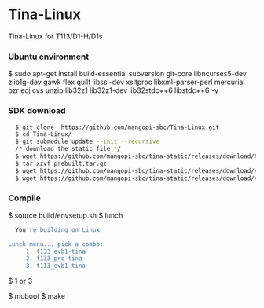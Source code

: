 # Tina-Linux
Tina-Linux for T113/D1-H/D1s



### Ubuntu environment 
  $ sudo apt-get install build-essential subversion git-core libncurses5-dev zlib1g-dev gawk flex quilt libssl-dev xsltproc libxml-parser-perl mercurial bzr ecj cvs unzip lib32z1 lib32z1-dev lib32stdc++6 libstdc++6 -y

### SDK download
``` sh
  $ git clone  https://github.com/mangopi-sbc/Tina-Linux.git
  $ cd Tina-Linux/
  $ git submodule update --init --recursive
  /* download the static file */
  $ wget https://github.com/mangopi-sbc/tina-static/releases/download/PRE/prebuilt.tar.gz .
  $ tar xzvf prebuilt.tar.gz
  $ wget https://github.com/mangopi-sbc/tina-static/releases/download/V1.0/riscv64-linux-x86_64-20200528.tar.xz ./lichee/brandy-2.0/tools/toolchain/
  $ wget https://github.com/mangopi-sbc/tina-static/releases/download/V1.0/gcc-linaro-7.2.1-2017.11-x86_64_arm-linux-gnueabi.tar.xz ./lichee/brandy-2.0/tools/toolchain/
```
 
### Compile
  $ source build/envsetup.sh
  $ lunch
``` sh
  You're building on Linux

Lunch menu... pick a combo:
     1. f133_evb1-tina
     2. f133_pro-tina
     3. t113_evb1-tina
``` 
  $ 1 or 3
  
  $ muboot
  $ make
